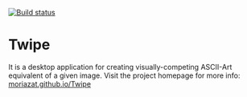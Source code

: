 [![Build status](https://ci.appveyor.com/api/projects/status/pt6ixxevdad7yrrc?svg=true)](https://ci.appveyor.com/project/moriazat/twipe)


# Twipe
It is a desktop application for creating visually-competing ASCII-Art equivalent of a given image. Visit the project homepage for more info: [moriazat.github.io/Twipe](https://moriazat.github.io/Twipe/)
